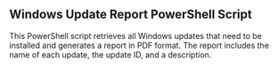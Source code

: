 ## Windows Update Report PowerShell Script

This PowerShell script retrieves all Windows updates that need to be installed and generates a report in PDF format. The report includes the name of each update, the update ID, and a description.

